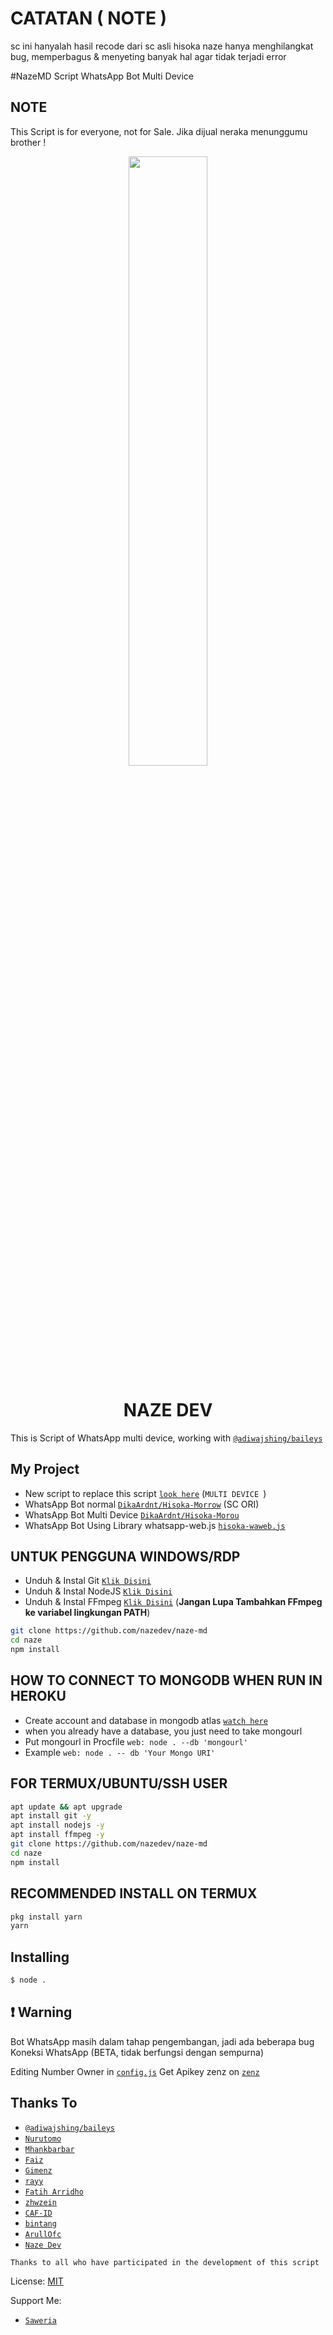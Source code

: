 # CATATAN ( NOTE )
sc ini hanyalah hasil recode dari sc asli hisoka
naze hanya menghilangkat bug, memperbagus & menyeting banyak hal
agar tidak terjadi error

#NazeMD
Script WhatsApp Bot Multi Device

## NOTE
This Script is for everyone, not for Sale. Jika dijual neraka menunggumu brother !

<p align="center">
	<img src="https://telegra.ph/file/d8bb0b95392b37cd925cd.jpg" width="50%" style="margin-left: auto;margin-right: auto;display: block;">
</p>
<h1 align="center">NAZE DEV</h1>

This is Script of WhatsApp multi device, working with [`@adiwajshing/baileys`](https://github.com/adiwajshing/baileys)

## My Project
* New script to replace this script [`look here`](https://github.com/nazedev/naze-md) (`MULTI DEVICE `)
* WhatsApp Bot normal [`DikaArdnt/Hisoka-Morrow`](https://github.com/DikaArdnt/Hisoka-Morrow) (SC ORI)
* WhatsApp Bot Multi Device [`DikaArdnt/Hisoka-Morou`](https://github.com/DikaArdnt/Hisoka-Morou)
* WhatsApp Bot Using Library whatsapp-web.js [`hisoka-waweb.js`](https://github.com/Hisoka-Morrou/hisoka-waweb.js/)


## UNTUK PENGGUNA WINDOWS/RDP

* Unduh & Instal Git [`Klik Disini`](https://git-scm.com/downloads)
* Unduh & Instal NodeJS [`Klik Disini`](https://nodejs.org/en/download)
* Unduh & Instal FFmpeg [`Klik Disini`](https://ffmpeg.org/download.html) (**Jangan Lupa Tambahkan FFmpeg ke variabel lingkungan PATH**)


```bash
git clone https://github.com/nazedev/naze-md
cd naze
npm install
```

## HOW TO CONNECT TO MONGODB WHEN RUN IN HEROKU

* Create account and database in mongodb atlas [`watch here`](https://youtu.be/w1iMJS0ib-w)
* when you already have a database, you just need to take mongourl
* Put mongourl in Procfile `web: node . --db 'mongourl'`
* Example `web: node . -- db 'Your Mongo URI'`



## FOR TERMUX/UBUNTU/SSH USER

```bash
apt update && apt upgrade
apt install git -y
apt install nodejs -y
apt install ffmpeg -y
git clone https://github.com/nazedev/naze-md
cd naze
npm install
```

## RECOMMENDED INSTALL ON TERMUX

```bash
pkg install yarn
yarn
```

## Installing
```bash
$ node .
```

## ❗ Warning
Bot WhatsApp masih dalam tahap pengembangan, jadi ada beberapa bug
Koneksi WhatsApp (BETA, tidak berfungsi dengan sempurna)

Editing Number Owner in [`config.js`](https://github.com/nazedev/naze-md/blob/main/config.js)
Get Apikey zenz on [`zenz`](https://zenzapi.xyz/pricing)


## Thanks To
* [`@adiwajshing/baileys`](https://github.com/adiwajshing/baileys)
* [`Nurutomo`](https://github.com/Nurutomo)
* [`Mhankbarbar`](https://github.com/MhankBarBar)
* [`Faiz`](https://github.com/FaizBastomi)
* [`Gimenz`](https://github.com/Gimenz)
* [`rayy`](https://github.com/rayyreall)
* [`Fatih Arridho`](https://github.com/FatihArridho)
* [`zhwzein`](https://github.com/zhwzein)
* [`CAF-ID`](https://github.com/CAF-ID)
* [`bintang`](https://github.com/Bintangp02)
* [`ArullOfc`](https://github.com/Warikrr)
* [`Naze Dev`](https://github.com/nazedev)

```Thanks to all who have participated in the development of this script```


License: [MIT](https://en.wikipedia.org/wiki/MIT_License)

Support Me:
* [`Saweria`](https://saweria.co/naze)
